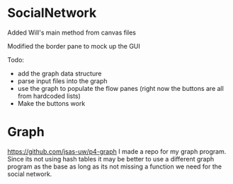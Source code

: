 # SocialNetwork
Added Will's main method from canvas files

Modified the border pane to mock up the GUI

Todo:
- add the graph data structure
- parse input files into the graph
- use the graph to populate the flow panes
(right now the buttons are all from hardcoded lists)
- Make the buttons work

# Graph
https://github.com/jsas-uw/p4-graph
I made a repo for my graph program. 
Since its not using hash tables it may be 
better to use a different graph program as 
the base as long as its not missing
a function we need for the social network.
